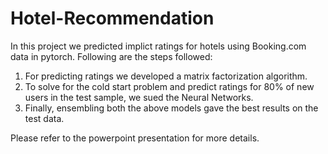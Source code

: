 # Hotel-Recommendation

In this project we predicted implict ratings for hotels using Booking.com data in pytorch. Following are the steps followed:

1) For predicting ratings we developed a matrix factorization algorithm. 
2) To solve for the cold start problem and predict ratings for 80% of new users in the test sample, we sued the Neural Networks.
3) Finally, ensembling both the above models gave the best results on the test data.

Please refer to the powerpoint presentation for more details.
